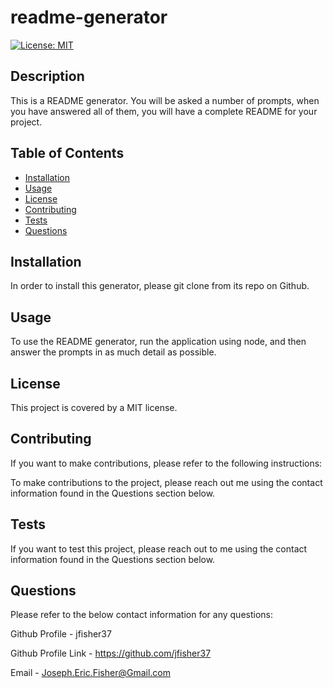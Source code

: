 # readme-generator
[![License: MIT](https://img.shields.io/badge/License-MIT-yellow.svg)](https://opensource.org/licenses/MIT)

## Description
This is a README generator. You will be asked a number of prompts, when you have answered all of them, you will have a complete README for your project.  

## Table of Contents 
- [Installation](#installation)
- [Usage](#usage)
- [License](#license)
- [Contributing](#contributing)
- [Tests](#tests)
- [Questions](#questions)

## Installation
In order to install this generator, please git clone from its repo on Github. 


## Usage
To use the README generator, run the application using node, and then answer the prompts in as much detail as possible. 

## License
This project is covered by a MIT license.

## Contributing
If you want to make contributions, please refer to the following instructions:

To make contributions to the project, please reach out me using the contact information found in the Questions section below. 

## Tests
If you want to test this project, please reach out to me using the contact information found in the Questions section below. 

## Questions
Please refer to the below contact information for any questions:

Github Profile - jfisher37

Github Profile Link - https://github.com/jfisher37

Email - Joseph.Eric.Fisher@Gmail.com

